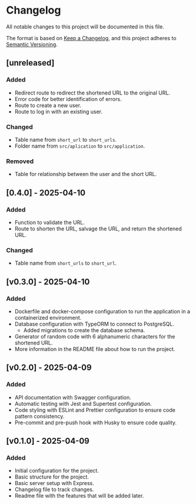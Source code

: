 # Changelog

All notable changes to this project will be documented in this file.

The format is based on [Keep a Changelog](https://keepachangelog.com/en/1.1.0/),
and this project adheres to [Semantic Versioning](https://semver.org/spec/v2.0.0.html).

## [unreleased]

### Added

- Redirect route to redirect the shortened URL to the original URL.
- Error code for better identification of errors.
- Route to create a new user.
- Route to log in with an existing user.

### Changed

- Table name from `short_url` to `short_urls`.
- Folder name from `src/aplication` to `src/application`.

### Removed

- Table for relationship between the user and the short URL.

## [0.4.0] - 2025-04-10

### Added

- Function to validate the URL.
- Route to shorten the URL, salvage the URL, and return the shortened URL.

### Changed

- Table name from `short_urls` to `short_url`.

## [v0.3.0] - 2025-04-10

### Added

- Dockerfile and docker-compose configuration to run the application in a containerized environment.
- Database configuration with TypeORM to connect to PostgreSQL.
  - Added migrations to create the database schema.
- Generator of random code with 6 alphanumeric characters for the shortened URL.
- More information in the README file about how to run the project.

## [v0.2.0] - 2025-04-09

### Added

- API documentation with Swagger configuration.
- Automatic testing with Jest and Supertest configuration.
- Code styling with ESLint and Prettier configuration to ensure code pattern consistency.
- Pre-commit and pre-push hook with Husky to ensure code quality.

## [v0.1.0] - 2025-04-09

### Added

- Initial configuration for the project.
- Basic structure for the project.
- Basic server setup with Express.
- Changelog file to track changes.
- Readme file with the features that will be added later.
